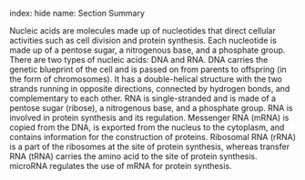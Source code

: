 index: hide
name: Section Summary

Nucleic acids are molecules made up of nucleotides that direct cellular activities such as cell division and protein synthesis. Each nucleotide is made up of a pentose sugar, a nitrogenous base, and a phosphate group. There are two types of nucleic acids: DNA and RNA. DNA carries the genetic blueprint of the cell and is passed on from parents to offspring (in the form of chromosomes). It has a double-helical structure with the two strands running in opposite directions, connected by hydrogen bonds, and complementary to each other. RNA is single-stranded and is made of a pentose sugar (ribose), a nitrogenous base, and a phosphate group. RNA is involved in protein synthesis and its regulation. Messenger RNA (mRNA) is copied from the DNA, is exported from the nucleus to the cytoplasm, and contains information for the construction of proteins. Ribosomal RNA (rRNA) is a part of the ribosomes at the site of protein synthesis, whereas transfer RNA (tRNA) carries the amino acid to the site of protein synthesis. microRNA regulates the use of mRNA for protein synthesis.
